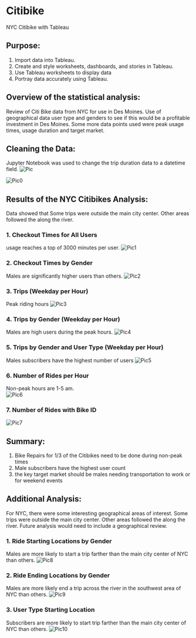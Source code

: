 # Citibike
NYC Citibike with Tableau

## Purpose: 
1. Import data into Tableau.
2. Create and style worksheets, dashboards, and stories in Tableau.
3. Use Tableau worksheets to display data 
4. Portray data accurately using Tableau.

## Overview of the statistical analysis:
Review of Citi Bike data from NYC for use in Des Moines. Use of geographical data user type and genders to see if this would be a profitable investment in Des Moines. Some more data points used were peak usage times, usage duration and target market.


## Cleaning the Data:
Jupyter Notebook was used to change the trip duration data to a datetime field.
![Pic](https://github.com/YannMusz/Citibike/blob/main/Challenge/images/before_transformation.PNG)

![Pic0](https://github.com/YannMusz/Citibike/blob/main/Challenge/images/after_transformation.PNG)

## Results of the NYC Citibikes Analysis:
Data showed that Some trips were outside the main city center.  Other areas followed the along the river.

### 1. Checkout Times for All Users
usage reaches a top of 3000 minutes per user.
![Pic1](https://github.com/YannMusz/Citibike/blob/main/Challenge/images/0_User.PNG)

### 2. Checkout Times by Gender
Males are significantly higher users than others. 
![Pic2](https://github.com/YannMusz/Citibike/blob/main/Challenge/images/1_Gender.PNG)

### 3. Trips (Weekday per Hour)
Peak riding hours
![Pic3](https://github.com/YannMusz/Citibike/blob/main/Challenge/images/2_Trips.PNG)

### 4. Trips by Gender (Weekday per Hour)
Males are high users during the peak hours. 
![Pic4](https://github.com/YannMusz/Citibike/blob/main/Challenge/images/3_TripGender.PNG)

### 5. Trips by Gender and User Type (Weekday per Hour)
Males subscribers have the highest number of users
![Pic5](https://github.com/YannMusz/Citibike/blob/main/Challenge/images/4_UserType.PNG)

### 6. Number of Rides per Hour
Non-peak hours are 1-5 am.  
![Pic6](https://github.com/YannMusz/Citibike/blob/main/Challenge/images/5_Rides.PNG)

### 7. Number of Rides with Bike ID
![Pic7](https://github.com/YannMusz/Citibike/blob/main/Challenge/images/6_Repairs.PNG)

## Summary:

1. Bike Repairs for 1/3 of the Citibikes need to be done during non-peak times
2. Male subscribers have the highest user count
3. the key target market should be males needing transportation to work or for weekend events

## Additional Analysis: 

For NYC, there were some interesting geographical areas of interest.  Some trips were outside the main city center.  Other areas followed the along the river. Future analysis would need to include a geographical review.

### 1. Ride Starting Locations by Gender
Males are more likely to start a trip farther than the main city center of NYC than others. 
![Pic8](https://github.com/YannMusz/Citibike/blob/main/Challenge/images/extra1.PNG)

### 2. Ride Ending Locations by Gender
Males are more likely end a trip across the river in the southwest area of NYC than others. 
![Pic9](https://github.com/YannMusz/Citibike/blob/main/Challenge/images/extra2.PNG)

### 3. User Type Starting Location
Subscribers are more likely to start trip farther than the main city center of NYC than others. 
![Pic10](https://github.com/YannMusz/Citibike/blob/main/Challenge/images/extra3.PNG)
